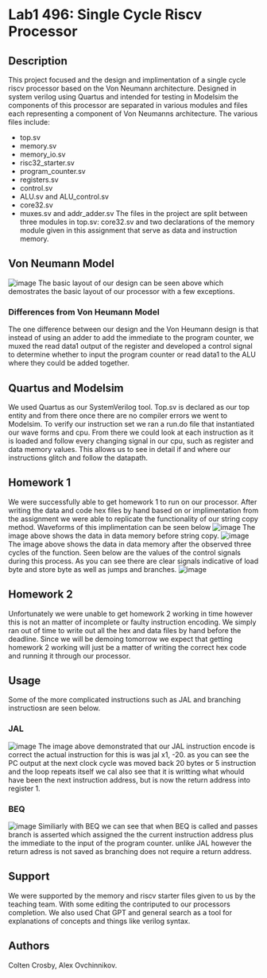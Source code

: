 # Lab1 496: Single Cycle Riscv Processor
## Description
  This project focused and the design and implimentation of a single cycle riscv processor based on the Von Neumann architecture. Designed in system verilog using Quartus and intended for testing in Modelsim the components of this processor are separated in various modules and files each representing a component of Von Neumanns architecture. The various files include:
* top.sv
* memory.sv
* memory_io.sv
* risc32_starter.sv
* program_counter.sv 
* registers.sv
* control.sv
* ALU.sv and ALU_control.sv
* core32.sv
* muxes.sv and addr_adder.sv
  The files in the project are split between three modules in top.sv: core32.sv and two declarations of the memory module given in this assignment that serve as data and instruction memory.
##  Von Neumann Model
![image](https://github.com/ccolten3/496stuff/assets/156143216/92191829-24ae-43d1-81ac-38ae0446c3c4)
  The basic layout of our design can be seen above which demostrates the basic layout of our processor with a few exceptions.
### Differences from Von Heumann Model
  The one difference between our design and the Von Heumann design is that instead of using an adder to add the immediate to the program counter, we muxed the read data1 output of the register and developed a control signal to determine whether to input the program counter or read data1 to the ALU where they could be added together. 
## Quartus and Modelsim
  We used Quartus as our SystemVerilog tool. Top.sv is declared as our top entity and from there once there are no compiler errors we went to Modelsim. To verify our instruction set we ran a run.do file that instantiated our wave forms and cpu. From there we could look at each instruction as it is loaded and follow every changing signal in our cpu, such as register and data memory values. This allows us to see in detail if and where our instructions glitch and follow the datapath. 
## Homework 1
  We were successfully able to get homework 1 to run on our processor. After writing the data and code hex files by hand based on or implimentation from the assignment we were able to replicate the functionality of our string copy method. Waveforms of this implimentation can be seen below
![image](https://github.com/ccolten3/496stuff/assets/156143216/6293ba66-59e9-4da1-945a-2b4181ab97b4)
  The image above shows the data in data memory before string copy.
![image](https://github.com/ccolten3/496stuff/assets/156143216/6e0f4dd8-bd31-47e5-9e4a-2391a712afba)
  The image above shows the data in data memory after the observed three cycles of the function. Seen below are the values of the control signals during this process. As you can see there are clear signals indicative of load byte and store byte as well as jumps and branches.
![image](https://github.com/ccolten3/496stuff/assets/156143216/a6f7880b-180c-49d6-a5a7-fa47f8d09caf)
## Homework 2
  Unfortunately we were unable to get homework 2 working in time however this is not an matter of incomplete or faulty instruction encoding. We simply ran out of time to write out all the hex and data files by hand before the deadline. Since we will be demoing tomorrow we expect that getting homework 2 working will just be a matter of writing the correct hex code and running it through our processor. 
## Usage 
  Some of the more complicated instructions such as JAL and branching instructiosn are seen below.
### JAL
![image](https://github.com/ccolten3/496stuff/assets/156143216/e327f692-3c87-4e88-8b61-50d3989a2dca)
  The image above demonstrated that our JAL instruction encode is correct the actual instruction for this is was jal x1, -20. as you can see the PC output at the next clock cycle was moved back 20 bytes or 5 instruction and the loop repeats itself we cal also see that it is writting what whould have been the next instruction address, but is now the return address into register 1.
### BEQ
![image](https://github.com/ccolten3/496stuff/assets/156143216/1ff298ae-c4db-4cb4-858b-a699ca95987e)
  Similiarly with BEQ we can see that when BEQ is called and passes branch is asserted which assigned the the current instruction address plus the immediate to the input of the program counter. unlike JAL however the return adress is not saved as branching does not require a return address.
## Support 
  We were supported by the memory and riscv starter files given to us by the teaching team. With some editing the contriputed to our processors completion. We also used Chat GPT and general search as a tool for explanations of concepts and things like verilog syntax.
## Authors
Colten Crosby, Alex Ovchinnikov.

  

